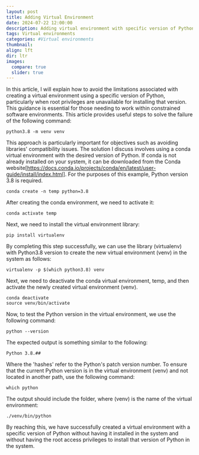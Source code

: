 ```yaml
---
layout: post
title: Adding Virtual Environment
date: 2024-07-22 12:00:00
description: Adding virtual environment with specific version of Python.
tags: Virtual environments 
categories: #Virtual environments 
thumbnail:
align: lft
dir: ltr
images:
  compare: true
  slider: true
---
```



In this article, I will explain how to avoid the limitations associated with creating a virtual environment using a specific version of Python, particularly when root privileges are unavailable for installing that version. This guidance is essential for those needing to work within constrained software environments. This article provides useful steps to solve the failure of the following command:

```
python3.8 -m venv venv
```

This approach is particularly important for objectives such as avoiding libraries' compatibility issues. The solution I discuss involves using a conda virtual environment with the desired version of Python. If conda is not already installed on your system, it can be downloaded from the Conda website[https://docs.conda.io/projects/conda/en/latest/user-guide/install/index.html]. For the purposes of this example, Python version 3.8 is required.

```
conda create -n temp python=3.8
```

After creating the conda environment, we need to activate it:

```
conda activate temp
```

Next, we need to install the virtual environment library:

```
pip install virtualenv
```

By completing this step successfully, we can use the library (virtualenv) with Python3.8 version to create the new virtual environment (venv) in the system as follows:

```
virtualenv -p $(which python3.8) venv
```

Next, we need to deactivate the conda virtual environment, temp, and then activate the newly created virtual environment (venv).

```
conda deactivate
source venv/bin/activate
```

Now, to test the Python version in the virtual environment, we use the following command:
```
python --version
```

The expected output is something similar to the following:
```
Python 3.8.##
```

Where the 'hashes' refer to the Python's patch version number. To ensure that the current Python version is in the virtual environment (venv) and not located in another path, use the following command:
```
which python
```

The output should include the folder, where (venv) is the name of the virtual environment:
```
./venv/bin/python
```

By reaching this, we have successfully created a virtual environment with a specific version of Python without having it installed in the system and without having the root access privileges to install that version of Python in the system.